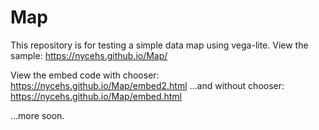 # Map
This repository is for testing a simple data map using vega-lite. 
View the sample: https://nycehs.github.io/Map/

View the embed code with chooser: https://nycehs.github.io/Map/embed2.html
...and without chooser: https://nycehs.github.io/Map/embed.html

...more soon.

